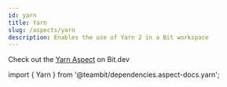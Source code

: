 ```yaml
---
id: yarn
title: Yarn
slug: /aspects/yarn
description: Enables the use of Yarn 2 in a Bit workspace
---
```


Check out the [Yarn Aspect](https://bit.dev/teambit/dependencies/yarn) on Bit.dev

import { Yarn } from '@teambit/dependencies.aspect-docs.yarn';

<Yarn />
